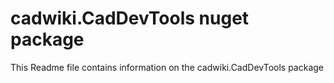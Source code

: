 # cadwiki.CadDevTools nuget package
This Readme file contains information on the cadwiki.CadDevTools package

